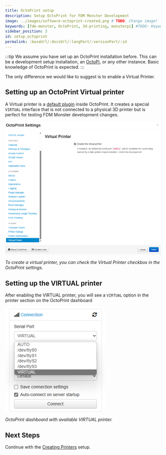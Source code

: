 ```yaml
---
title: OctoPrint setup
description: Setup OctoPrint for FDM Monster Development
image: ../images/software-octoprint-created.png # TODO: Change image!
keywords: [fdm-monster, OctoPrint, 3d-printing, monsterpi] #TODO: Keywords!
sidebar_position: 3
id: setup_octoprint
permalink: :baseUrl/:docsUrl/:langPart/:versionPart/:id
---
```


:::tip
We assume you have set up an OctoPrint installation before. This can be a development setup installation, an [OctoPi](https://octoprint.org/download/), or any other instance. Basic knowledge of OctoPrint is expected.
:::

The only difference we would like to suggest is to enable a Virtual Printer.

## Setting up an OctoPrint Virtual printer

A Virtual printer is a [default plugin](https://docs.octoprint.org/en/master/bundledplugins/virtual_printer.html) inside OctoPrint. It creates a special `VIRTUAL` interface that is not connected to a physical 3D printer but is perfect for testing FDM Monster development changes.

![To create a virtual printer, you can check the Virtual Printer checkbox in the OctoPrint settings.](../images/software-octoprint-virtual-printer.png)

_To create a virtual printer, you can check the Virtual Printer checkbox in the OctoPrint settings._

## Setting up the VIRTUAL printer

After enabling the VIRTUAL printer, you will see a `VIRTUAL` option in the printer section on the OctoPrint dashboard

![OctoPrint dashboard with available VIRTUAL printer](../images/software-octoprint-connection.png)

_OctoPrint dashboard with available VIRTUAL printer._

## Next Steps

Continue with the [Creating Printers](../3_software_usage/creating_printers.md) setup.
